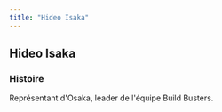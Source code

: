 ```yaml
---
title: "Hideo Isaka"
---
```


Hideo Isaka
-----------







### Histoire


Représentant d'Osaka, leader de l'équipe Build Busters.


